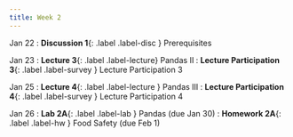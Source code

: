 ```yaml
---
title: Week 2
---
```


Jan 22
: **Discussion 1**{: .label .label-disc } Prerequisites

Jan 23
: **Lecture 3**{: .label .label-lecture} Pandas II
: **Lecture Participation 3**{: .label .label-survey } Lecture Participation 3

Jan 25
: **Lecture 4**{: .label .label-lecture } Pandas III
: **Lecture Participation 4**{: .label .label-survey } Lecture Participation 4

Jan 26
: **Lab 2A**{: .label .label-lab } Pandas (due Jan 30)
: **Homework 2A**{: .label .label-hw } Food Safety (due Feb 1)
